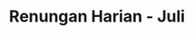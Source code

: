 ---
title: Renungan Harian - Juli
tags: log,
language: indonesian
description: Daily log of renungan harian Truth Juli 2024
date:published: 2024-07-31
date:updated:
---